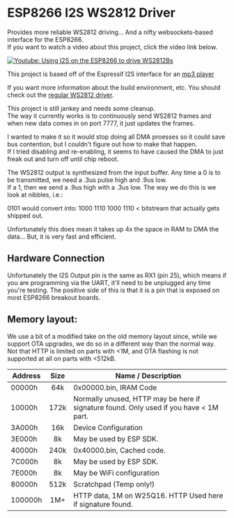 # ESP8266 I2S WS2812 Driver 

Provides more reliable WS2812 driving... And a nifty websockets-based interface for the ESP8266.  
If you want to watch a video about this project, click the video link below.

[![Youtube: Using I2S on the ESP8266 to drive WS2812Bs](http://img.youtube.com/vi/6zqGwxqJQnw/0.jpg)](http://www.youtube.com/watch?v=6zqGwxqJQnw)

This project is based off of the Espressif I2S interface for an [mp3 player](https://github.com/espressif/esp8266_mp3_decoder/)

If you want more information about the build environment, etc.  You should check out the [regular WS2812 driver](https://github.com/cnlohr/ws2812esp8266).

This project is still jankey and needs some cleanup.  
The way it currently works is to continuously send WS2812 frames and when new data comes in on port 7777, it just updates the frames.

I wanted to make it so it would stop doing all DMA proesses so it could save bus contention, 
but I couldn't figure out how to make that happen.  
If I tried disabling and re-enabling,
it seems to have caused the DMA to just freak out and turn off until chip reboot.

The WS2812 output is synthesized from the input buffer. 
Any time a 0 is to be transmitted, we need a .3us pulse high and .9us low.  
If a 1, then we send a .9us high with a .3us low.  The way we do this is we look at nibbles, i.e.:

0101 would convert into:
1000 1110 1000 1110 < bitstream that actually gets shipped out.

Unfortunately this does mean it takes up 4x the space in RAM to DMA the data... But, it is very fast and efficient.

## Hardware Connection

Unfortunately the I2S Output pin is the same as RX1 (pin 25), which means if you are programming via the UART, it'll need to be unplugged any time you're testing.  The positive side of this is that it is a pin that is exposed on most ESP8266 breakout boards.

## Memory layout:

We use a bit of a modified take on the old memory layout since, while we support OTA upgrades, we do so in a different way than the normal way. Not that HTTP is limited on parts with <1M, and OTA flashing is not supported at all on parts with <512kB.

| Address | Size  | Name / Description            |
| ------- |:-----:| ----------------------------- |
| 00000h  | 64k   | 0x00000.bin, IRAM Code        | 
| 10000h  | 172k  | Normally unused, HTTP may be here if signature found. Only used if you have < 1M part. |
| 3A000h  | 16k   | Device Configuration          |
| 3E000h  | 8k    | May be used by ESP SDK.       |
| 40000h  | 240k  | 0x40000.bin, Cached code.     |
| 7C000h  | 8k    | May be used by ESP SDK.       |
| 7E000h  | 8k    | May be WiFi configuration     |
| 80000h  | 512k  | Scratchpad (Temp only!)       |
| 100000h | 1M+   | HTTP data, 1M on W25Q16.  HTTP Used here if signature found.       |

